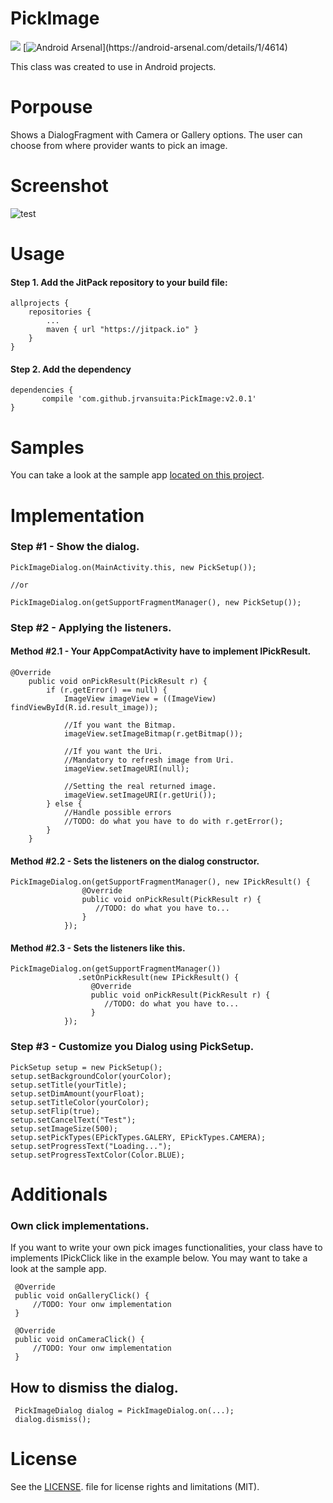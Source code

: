# PickImage
[![](https://jitpack.io/v/jrvansuita/PickImage.svg)](https://jitpack.io/#jrvansuita/PickImage)
[![Android Arsenal](https://img.shields.io/badge/Android%20Arsenal-PickImage-green.svg?)](https://android-arsenal.com/details/1/4614)

This class was created to use in Android projects.

# Porpouse
Shows a DialogFragment with Camera or Gallery options. The user can choose from where provider wants to pick an image.

# Screenshot
![test](screenshot/img.png? "Dialog")

# Usage

#### Step 1. Add the JitPack repository to your build file:

    allprojects {
		repositories {
			...
			maven { url "https://jitpack.io" }
		}
	}

#### Step 2. Add the dependency

    dependencies {
           compile 'com.github.jrvansuita:PickImage:v2.0.1'
	}

# Samples
 You can take a look at the sample app [located on this project](/app/).


# Implementation

### Step #1 - Show the dialog.
    PickImageDialog.on(MainActivity.this, new PickSetup());
    
    //or 
    
    PickImageDialog.on(getSupportFragmentManager(), new PickSetup());

### Step #2 - Applying the listeners.

#### Method #2.1 - Your AppCompatActivity have to implement IPickResult.

    @Override
        public void onPickResult(PickResult r) {
            if (r.getError() == null) {
                ImageView imageView = ((ImageView) findViewById(R.id.result_image));
    
                //If you want the Bitmap.
                imageView.setImageBitmap(r.getBitmap());
    
                //If you want the Uri.
                //Mandatory to refresh image from Uri.
                imageView.setImageURI(null);
    
                //Setting the real returned image.
                imageView.setImageURI(r.getUri());
            } else {
                //Handle possible errors
                //TODO: do what you have to do with r.getError();
            }
        }
        
#### Method #2.2 - Sets the listeners on the dialog constructor.
    PickImageDialog.on(getSupportFragmentManager(), new IPickResult() {
                    @Override
                    public void onPickResult(PickResult r) {
                       //TODO: do what you have to...
                    }
                });
                
#### Method #2.3 - Sets the listeners like this.

    PickImageDialog.on(getSupportFragmentManager())
                   .setOnPickResult(new IPickResult() {
                      @Override
                      public void onPickResult(PickResult r) {
                         //TODO: do what you have to...
                      }
                });


### Step #3 - Customize you Dialog using PickSetup.
    PickSetup setup = new PickSetup();
    setup.setBackgroundColor(yourColor);
    setup.setTitle(yourTitle);
    setup.setDimAmount(yourFloat);
    setup.setTitleColor(yourColor);
    setup.setFlip(true);
    setup.setCancelText("Test");
    setup.setImageSize(500);
    setup.setPickTypes(EPickTypes.GALERY, EPickTypes.CAMERA);
    setup.setProgressText("Loading...");
    setup.setProgressTextColor(Color.BLUE);


# Additionals

### Own click implementations.
 If you want to write your own pick images functionalities, your class have to implements IPickClick like in the example below.
 You may want to take a look at the sample app.
 
     @Override
     public void onGalleryClick() {
         //TODO: Your onw implementation
     }
 
     @Override
     public void onCameraClick() {
         //TODO: Your onw implementation
     }
     
## How to dismiss the dialog.
     PickImageDialog dialog = PickImageDialog.on(...);
     dialog.dismiss();
     
# License
See the [LICENSE](/LICENSE.txt). file for license rights and limitations (MIT).